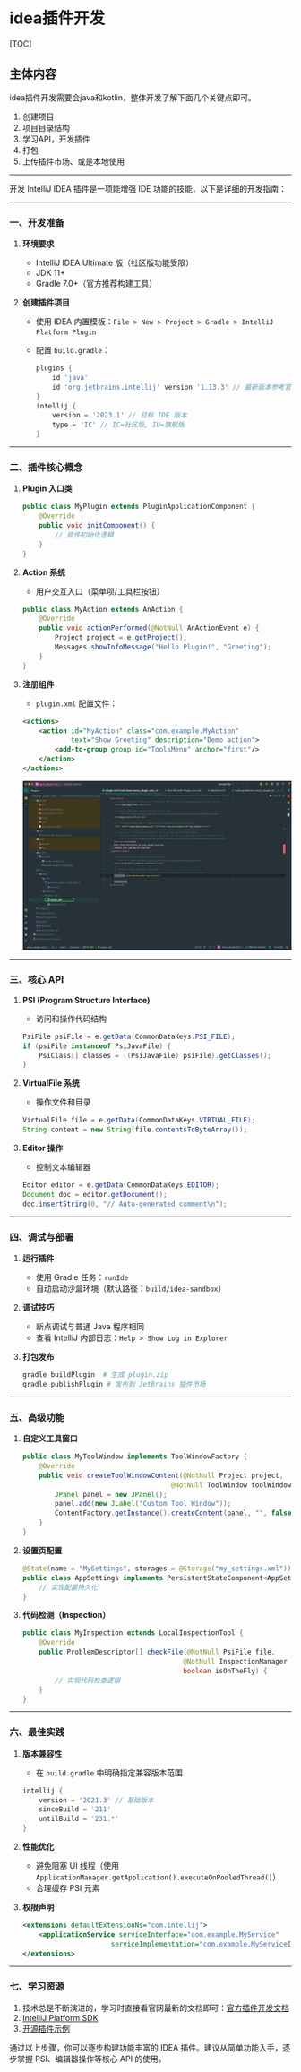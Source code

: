 # idea插件开发

[TOC]

## 主体内容

idea插件开发需要会java和kotlin，整体开发了解下面几个关键点即可。

1. 创建项目
2. 项目目录结构
3. 学习API，开发插件
4. 打包
5. 上传插件市场、或是本地使用

---

开发 IntelliJ IDEA 插件是一项能增强 IDE 功能的技能，以下是详细的开发指南：

---

### 一、开发准备

1. **环境要求**
   - IntelliJ IDEA Ultimate 版（社区版功能受限）
   - JDK 11+
   - Gradle 7.0+（官方推荐构建工具）

2. **创建插件项目**
   - 使用 IDEA 内置模板：`File > New > Project > Gradle > IntelliJ Platform Plugin`
   - 配置 `build.gradle`：

     ```gradle
     plugins {
         id 'java'
         id 'org.jetbrains.intellij' version '1.13.3' // 最新版本参考官网
     }
     intellij {
         version = '2023.1' // 目标 IDE 版本
         type = 'IC' // IC=社区版, IU=旗舰版
     }
     ```

---

### 二、插件核心概念

1. **Plugin 入口类**

   ```java
   public class MyPlugin extends PluginApplicationComponent {
       @Override
       public void initComponent() {
           // 插件初始化逻辑
       }
   }
   ```

2. **Action 系统**
   - 用户交互入口（菜单项/工具栏按钮）

   ```java
   public class MyAction extends AnAction {
       @Override
       public void actionPerformed(@NotNull AnActionEvent e) {
           Project project = e.getProject();
           Messages.showInfoMessage("Hello Plugin!", "Greeting");
       }
   }
   ```

3. **注册组件**
   - `plugin.xml` 配置文件：

   ```xml
   <actions>
       <action id="MyAction" class="com.example.MyAction" 
               text="Show Greeting" description="Demo action">
           <add-to-group group-id="ToolsMenu" anchor="first"/>
       </action>
   </actions>
   ```

   ![修改配置文件](1.1-1.png)

---

### 三、核心 API

1. **PSI (Program Structure Interface)**
   - 访问和操作代码结构

   ```java
   PsiFile psiFile = e.getData(CommonDataKeys.PSI_FILE);
   if (psiFile instanceof PsiJavaFile) {
       PsiClass[] classes = ((PsiJavaFile) psiFile).getClasses();
   }
   ```

2. **VirtualFile 系统**
   - 操作文件和目录

   ```java
   VirtualFile file = e.getData(CommonDataKeys.VIRTUAL_FILE);
   String content = new String(file.contentsToByteArray());
   ```

3. **Editor 操作**
   - 控制文本编辑器

   ```java
   Editor editor = e.getData(CommonDataKeys.EDITOR);
   Document doc = editor.getDocument();
   doc.insertString(0, "// Auto-generated comment\n");
   ```

---

### 四、调试与部署

1. **运行插件**
   - 使用 Gradle 任务：`runIde`
   - 自动启动沙盒环境（默认路径：`build/idea-sandbox`）

2. **调试技巧**
   - 断点调试与普通 Java 程序相同
   - 查看 IntelliJ 内部日志：`Help > Show Log in Explorer`

3. **打包发布**

   ```bash
   gradle buildPlugin  # 生成 plugin.zip
   gradle publishPlugin # 发布到 JetBrains 插件市场
   ```

---

### 五、高级功能

1. **自定义工具窗口**

   ```java
   public class MyToolWindow implements ToolWindowFactory {
       @Override
       public void createToolWindowContent(@NotNull Project project, 
                                        @NotNull ToolWindow toolWindow) {
           JPanel panel = new JPanel();
           panel.add(new JLabel("Custom Tool Window"));
           ContentFactory.getInstance().createContent(panel, "", false);
       }
   }
   ```

2. **设置页配置**

   ```java
   @State(name = "MySettings", storages = @Storage("my_settings.xml"))
   public class AppSettings implements PersistentStateComponent<AppSettings.State> {
       // 实现配置持久化
   }
   ```

3. **代码检测（Inspection）**

   ```java
   public class MyInspection extends LocalInspectionTool {
       @Override
       public ProblemDescriptor[] checkFile(@NotNull PsiFile file, 
                                           @NotNull InspectionManager manager,
                                           boolean isOnTheFly) {
           // 实现代码检查逻辑
       }
   }
   ```

---

### 六、最佳实践

1. **版本兼容性**
   - 在 `build.gradle` 中明确指定兼容版本范围

   ```gradle
   intellij {
       version = '2021.3' // 基础版本
       sinceBuild = '211' 
       untilBuild = '231.*'
   }
   ```

2. **性能优化**
   - 避免阻塞 UI 线程（使用 `ApplicationManager.getApplication().executeOnPooledThread()`）
   - 合理缓存 PSI 元素

3. **权限声明**

   ```xml
   <extensions defaultExtensionNs="com.intellij">
       <applicationService serviceInterface="com.example.MyService" 
                         serviceImplementation="com.example.MyServiceImpl"/>
   </extensions>
   ```

---

### 七、学习资源

1. 技术总是不断演进的，学习时直接看官网最新的文档即可：[官方插件开发文档](https://plugins.jetbrains.com/docs/intellij/welcome.html)
2. [IntelliJ Platform SDK](https://github.com/JetBrains/intellij-sdk-docs)
3. [开源插件示例](https://github.com/JetBrains/intellij-sdk-code-samples)

通过以上步骤，你可以逐步构建功能丰富的 IDEA 插件。建议从简单功能入手，逐步掌握 PSI、编辑器操作等核心 API 的使用。
